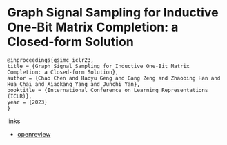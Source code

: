 # Graph Signal Sampling for Inductive One-Bit Matrix Completion: a Closed-form Solution

```
@inproceedings{gsimc_iclr23,
title = {Graph Signal Sampling for Inductive One-Bit Matrix Completion: a Closed-form Solution},
author = {Chao Chen and Haoyu Geng and Gang Zeng and Zhaobing Han and Hua Chai and Xiaokang Yang and Junchi Yan},
booktitle = {International Conference on Learning Representations (ICLR)},
year = {2023}
}
```

links
- [openreview](https://openreview.net/forum?id=G_HSyfLk0m)
